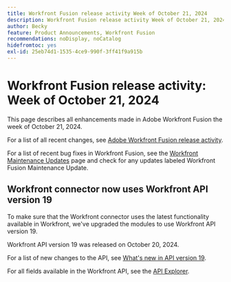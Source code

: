 ```yaml
---
title: Workfront Fusion release activity Week of October 21, 2024
description: Workfront Fusion release activity Week of October 21, 2024
author: Becky
feature: Product Announcements, Workfront Fusion
recommendations: noDisplay, noCatalog
hidefromtoc: yes
exl-id: 25eb74d1-1535-4ce9-990f-3ff41f9a915b
---
```

# Workfront Fusion release activity: Week of October 21, 2024

This page describes all enhancements made in Adobe Workfront Fusion the week of October 21, 2024.

For a list of all recent changes, see [Adobe Workfront Fusion release activity](/help/workfront-fusion/fusion-product-releases/fusion-release-activity.md).

For a list of recent bug fixes in Workfront Fusion, see the [Workfront Maintenance Updates](https://experienceleague.adobe.com/docs/workfront-known-issues/releases/current-updates.html) page and check for any updates labeled Workfront Fusion Maintenance Update.

## Workfront connector now uses Workfront API version 19

To make sure that the Workfront connector uses the latest functionality available in Workfront, we've upgraded the modules to use Workfront API version 19. 

Workfront API version 19 was released on October 20, 2024.

For a list of new changes to the API, see [What's new in API version 19](/help/quicksilver/wf-api/api/new-api-version-19.md).

For all fields available in the Workfront API, see the [API Explorer](https://developer.adobe.com/workfront/api-explorer).
